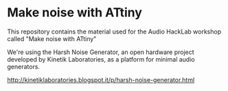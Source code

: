 # Make noise with ATtiny

This repository contains the material used for 
the Audio HackLab workshop called
"Make noise with ATtiny"

We're using the Harsh Noise Generator, an open hardware project
developed by Kinetik Laboratories, as a platform for minimal audio generators.

http://kinetiklaboratories.blogspot.it/p/harsh-noise-generator.html
